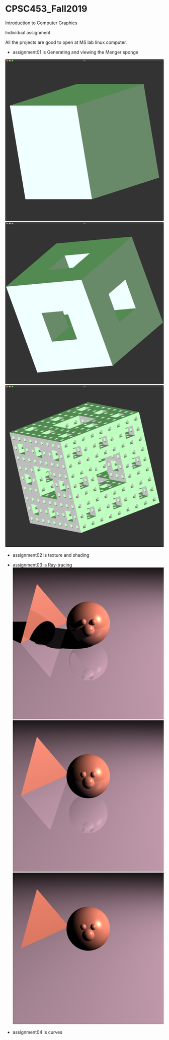 # CPSC453_Fall2019
Introduction to Computer Graphics

Individual assignment

All the projects are good to open at MS lab linux computer.

- assignment01 is Generating and viewing the Menger sponge

![image](https://github.com/GinMercer/CPSC453_Fall2019/blob/master/a1/image/WechatIMG78.png)
![image](https://github.com/GinMercer/CPSC453_Fall2019/blob/master/a1/image/WechatIMG79.png)
![image](https://github.com/GinMercer/CPSC453_Fall2019/blob/master/a1/image/WechatIMG80.png)

- assignment02 is texture and shading


- assignment03 is Ray-tracing
![image](https://github.com/GinMercer/CPSC453_Fall2019/blob/master/a3/test_images/test.png)
![image](https://github.com/GinMercer/CPSC453_Fall2019/blob/master/a3/test_images/test1.png)
![image](https://github.com/GinMercer/CPSC453_Fall2019/blob/master/a3/test_images/test2.png)

- assignment04 is curves
